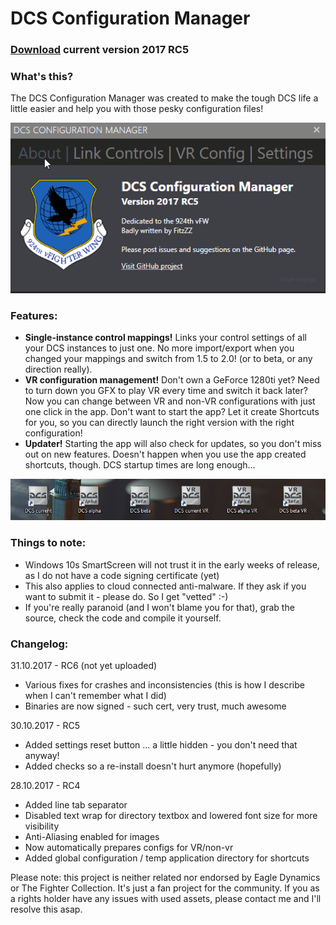 # DCS Configuration Manager

### [Download](https://github.com/TheFitzZZ/DCS-Config-Manager/raw/master/DCS-ConfigMgmt/Installer/DCSCM-Setup.zip) current version 2017 RC5

### What's this?
The DCS Configuration Manager was created to make the tough DCS life a little easier and help you with those pesky configuration files!


![DCSCM](https://github.com/TheFitzZZ/DCS-Config-Manager/blob/master/DCM.gif)


### Features:
- **Single-instance control mappings!**
Links your control settings of all your DCS instances to just one. No more import/export when you changed your mappings and switch from 1.5 to 2.0! (or to beta, or any direction really).
- **VR configuration management!**
Don't own a GeForce 1280ti yet? Need to turn down you GFX to play VR every time and switch it back later? Now you can change between VR and non-VR configurations with just one click in the app. Don't want to start the app? Let it create Shortcuts for you, so you can directly launch the right version with the right configuration!
- **Updater!** Starting the app will also check for updates, so you don't miss out on new features. Doesn't happen when you use the app created shortcuts, though. DCS startup times are long enough...

![DCSCMIcons](https://github.com/TheFitzZZ/DCS-Config-Manager/blob/master/icons.PNG)

### Things to note:
- Windows 10s SmartScreen will not trust it in the early weeks of release, as I do not have a code signing certificate (yet)
- This also applies to cloud connected anti-malware. If they ask if you want to submit it - please do. So I get "vetted" :-)
- If you're really paranoid (and I won't blame you for that), grab the source, check the code and compile it yourself. 


### Changelog:

31.10.2017 - RC6 (not yet uploaded)
- Various fixes for crashes and inconsistencies (this is how I describe when I can't remember what I did)
- Binaries are now signed - such cert, very trust, much awesome

30.10.2017 - RC5
- Added settings reset button ... a little hidden - you don't need that anyway!
- Added checks so a re-install doesn't hurt anymore (hopefully)

28.10.2017 - RC4
- Added line tab separator
- Disabled text wrap for directory textbox and lowered font size for more visibility
- Anti-Aliasing enabled for images
- Now automatically prepares configs for VR/non-vr
- Added global configuration / temp application directory for shortcuts



Please note: this project is neither related nor endorsed by Eagle Dynamics or The Fighter Collection. It's just a fan project for the community. If you as a rights holder have any issues with used assets, please contact me and I'll resolve this asap.
